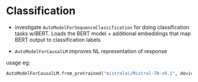 # Classification

* investigate `AutoModelForSequenceClassification` for doing  classification tasks w/BERT.  Loads the BERT model + additional embeddings that map BERT output to classification labels

* `AutoModelForCausalLM` improves NL representation of response

usage eg:

```python
AutoModelForCausalLM.from_pretrained("mistralai/Mistral-7B-v0.1", device_map="auto")
```